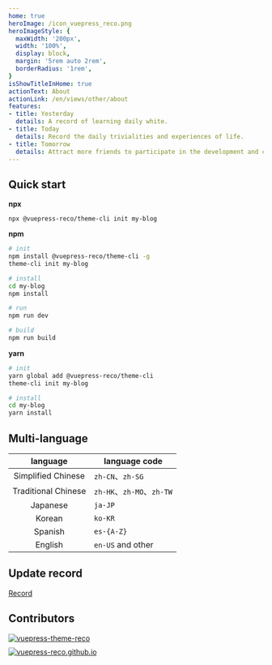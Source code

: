 ```yaml
---
home: true
heroImage: /icon_vuepress_reco.png
heroImageStyle: {
  maxWidth: '200px',
  width: '100%',
  display: block,
  margin: '5rem auto 2rem',
  borderRadius: '1rem',
}
isShowTitleInHome: true
actionText: About
actionLink: /en/views/other/about
features:
- title: Yesterday
  details: A record of learning daily white.
- title: Today
  details: Record the daily trivialities and experiences of life.
- title: Tomorrow
  details: Attract more friends to participate in the development and continue to share life.
---
```


## Quick start

**npx**

```
npx @vuepress-reco/theme-cli init my-blog
```

**npm**

```bash
# init
npm install @vuepress-reco/theme-cli -g
theme-cli init my-blog

# install
cd my-blog
npm install

# run
npm run dev

# build
npm run build
```

**yarn**

```bash
# init
yarn global add @vuepress-reco/theme-cli
theme-cli init my-blog

# install
cd my-blog
yarn install
```

## Multi-language

|language|language code|
|:-:|-|
|Simplified Chinese|`zh-CN`、`zh-SG`|
|Traditional Chinese|`zh-HK`、`zh-MO`、`zh-TW`|
|Japanese|`ja-JP`|
|Korean|`ko-KR`|
|Spanish|`es-{A-Z}`|
|English|`en-US` and other|

## Update record

[Record](https://github.com/lunasaw/blog/blob/master/CHANGELOG.md)

## Contributors

<a style="display: block;margin-top: 10px" href="https://github.com/lunasaw/blog/graphs/contributors" target="_black">
  <img 
    alt="vuepress-theme-reco" 
    src="https://img.shields.io/github/contributors/lunasaw/blog?style=for-the-badge&logo=github&label=vuepress-theme-reco" />
</a>

<a style="display: block;margin-top: 10px" href="https://github.com/lunasaw/blog/graphs/contributors" target="_black">
  <img 
    alt="vuepress-reco.github.io" 
    src="https://img.shields.io/github/contributors/lunasaw/blog?style=for-the-badge&logo=github&label=vuepress-reco.github.io" />
</a>

<!-- <Contributors user="vuepress-reco" repo="vuepress-theme-reco" :show-title="true"></Contributors>
<Contributors user="vuepress-reco" repo="vuepress-reco.github.io" :show-title="true"></Contributors> -->
